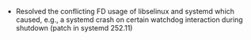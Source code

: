 - Resolved the conflicting FD usage of libselinux and systemd which caused, e.g., a systemd crash on certain watchdog interaction during shutdown (patch in systemd 252.11)

